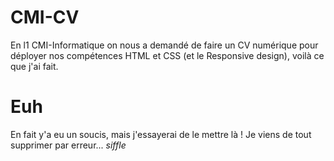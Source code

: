 CMI-CV
======

En l1 CMI-Informatique on nous a demandé de faire un CV numérique pour déployer nos compétences HTML et CSS (et le Responsive design), voilà ce que j'ai fait.

# Euh  
En fait y'a eu un soucis, mais j'essayerai de le mettre là ! Je viens de tout supprimer par erreur... *siffle*
